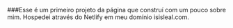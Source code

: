 ###Esse é um primeiro projeto da página que construí com um pouco sobre mim. Hospedei através do Netlify em meu domínio isisleal.com.

